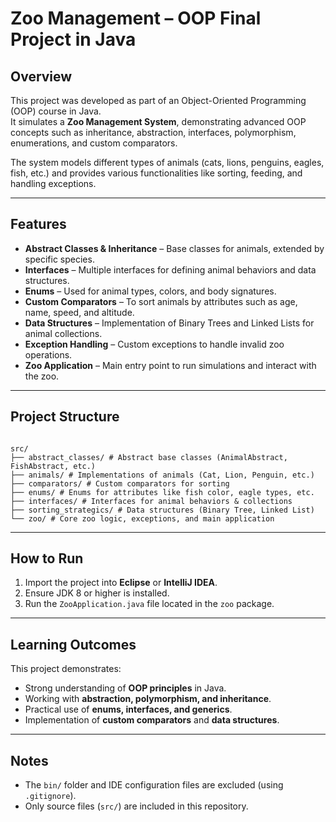 # Zoo Management – OOP Final Project in Java

##  Overview
This project was developed as part of an Object-Oriented Programming (OOP) course in Java.  
It simulates a **Zoo Management System**, demonstrating advanced OOP concepts such as inheritance, abstraction, interfaces, polymorphism, enumerations, and custom comparators.

The system models different types of animals (cats, lions, penguins, eagles, fish, etc.) and provides various functionalities like sorting, feeding, and handling exceptions.

---

##  Features
- **Abstract Classes & Inheritance** – Base classes for animals, extended by specific species.  
- **Interfaces** – Multiple interfaces for defining animal behaviors and data structures.  
- **Enums** – Used for animal types, colors, and body signatures.  
- **Custom Comparators** – To sort animals by attributes such as age, name, speed, and altitude.  
- **Data Structures** – Implementation of Binary Trees and Linked Lists for animal collections.  
- **Exception Handling** – Custom exceptions to handle invalid zoo operations.  
- **Zoo Application** – Main entry point to run simulations and interact with the zoo.

---

##  Project Structure

```

src/
├── abstract_classes/ # Abstract base classes (AnimalAbstract, FishAbstract, etc.)
├── animals/ # Implementations of animals (Cat, Lion, Penguin, etc.)
├── comparators/ # Custom comparators for sorting
├── enums/ # Enums for attributes like fish color, eagle types, etc.
├── interfaces/ # Interfaces for animal behaviors & collections
├── sorting_strategics/ # Data structures (Binary Tree, Linked List)
└── zoo/ # Core zoo logic, exceptions, and main application

```
---

##  How to Run
1. Import the project into **Eclipse** or **IntelliJ IDEA**.  
2. Ensure JDK 8 or higher is installed.  
3. Run the `ZooApplication.java` file located in the `zoo` package.  

---

##  Learning Outcomes
This project demonstrates:
- Strong understanding of **OOP principles** in Java.  
- Working with **abstraction, polymorphism, and inheritance**.  
- Practical use of **enums, interfaces, and generics**.  
- Implementation of **custom comparators** and **data structures**.  

---

##  Notes
- The `bin/` folder and IDE configuration files are excluded (using `.gitignore`).  
- Only source files (`src/`) are included in this repository.
